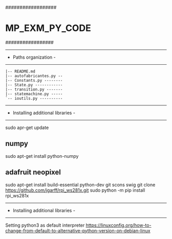 ##################
# MP_EXM_PY_CODE #
#################

----------------------
- Paths organization -
----------------------
   
    |-- README.md
    |-- autofabricantes.py --
    |-- Constants.py --------
    |-- State.py ------------    
    |-- transition.py -------
    |-- statemachine.py -----    
    `-- ioutils.py ----------


----------------------------
- Installing additional libraries -
------------------------------------

sudo apr-get update

numpy
-----
sudo apt-get install python-numpy

adafruit neopixel
-----------------
sudo apt-get install build-essential python-dev git scons swig
git clone https://github.com/jgarff/rpi_ws281x.git
sudo python -m pip install rpi_ws281x

----------------------------
- Installing additional libraries -
------------------------------------
Setting python3 as default interpreter
https://linuxconfig.org/how-to-change-from-default-to-alternative-python-version-on-debian-linux

